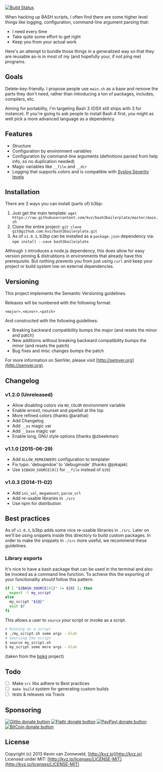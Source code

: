 [![Build Status](https://travis-ci.org/kvz/bash3boilerplate.svg?branch=master)](https://travis-ci.org/kvz/bash3boilerplate)

When hacking up BASH scripts, I often find there are some
higher level things like logging, configuration, command-line argument
parsing that:

 - I need every time
 - Take quite some effort to get right
 - Keep you from your actual work

Here's an attempt to bundle those things in a generalized way so that
they are reusable as-is in most of my (and hopefully your, if not ping
me) programs.

## Goals

Delete-key-friendly. I propose people use `main.sh` as a base and remove the
parts they don't need, rather than introducing a ton of packages, includes, compilers, etc.

Aiming for portability, I'm targeting Bash 3 (OSX still ships
with 3 for instance). If you're going to ask people to install
Bash 4 first, you might as well pick a more advanced language as a
dependency.

## Features

- Structure
- Configuration by environment variables
- Configuration by command-line arguments (definitions parsed from help info,
  so no duplication needed)
- Magic variables like `__file` and `__dir`
- Logging that supports colors and is compatible with [Syslog Severity levels](http://en.wikipedia.org/wiki/Syslog#Severity_levels)

## Installation

There are 3 ways you can install (parts of) b3bp:

1. Just get the main template: `wget https://raw.githubusercontent.com/kvz/bash3boilerplate/master/main.sh`
2. Clone the entire project: `git clone git@github.com:kvz/bash3boilerplate.git`
3. As of `v1.0.3`, b3bp can be installed as a `package.json` dependency via: `npm install --save bash3boilerplate`

Although `3` introduces a node.js dependency, this does allow for easy version pinning & distrubtions in environments that already have this prerequisite. But nothing prevents you from just using `curl` and keep your project or build system low on external dependencies.

## Versioning

This project implements the Semantic Versioning guidelines.

Releases will be numbered with the following format:

`<major>.<minor>.<patch>`

And constructed with the following guidelines:

- Breaking backward compatibility bumps the major (and resets the minor and patch)
- New additions without breaking backward compatibility bumps the minor (and resets the patch)
- Bug fixes and misc changes bumps the patch

For more information on SemVer, please visit [http://semver.org](http://semver.org).

## Changelog

### v1.2.0 (Unreleased)

- Allow disabling colors via `NO_COLOR` environment variable
- Enable errexit, nounset and pipefail at the top
- More refined colors (thanks @arathai)
- Add Changelog
- Add `__os` magic var
- Add `__base` magic var
- Enable long, GNU style options (thanks @zbeekman)

### v1.1.0 (2015-06-29)

- Add `ALLOW_REMAINDERS` configuration to templater
- Fix typo: 'debugmdoe' to 'debugmode' (thanks @jokajak)
- Use `${BASH_SOURCE[0]}` for `__file` instead of `${0}`

### v1.0.3 (2014-11-02)

- Add `ini_val`, `megamount`, `parse_url`
- Add re-usable libraries in `./src`
- Use npm for distribution

## Best practices

As of `v1.0.3`, b3bp adds some nice re-usable libraries in `./src`. Later on we'll be using snippets inside this directory to build custom packages. In order to make the snippets in `./src` more useful, we recommend these guidelines.

### Library exports

It's nice to have a bash package that can be used in the terminal and also be invoked as a command line function. To achieve this the exporting of your functionality *should* follow this pattern:

```bash
if [ "${BASH_SOURCE[0]}" != ${0} ]; then
  export -f my_script
else
  my_script "${@}"
  exit $?
fi
```

This allows a user to `source` your script or invoke as a script.

```bash
# Running as a script
$ ./my_script.sh some args --blah
# Sourcing the script
$ source my_script.sh
$ my_script some more args --blah
```

(taken from the [bpkg](https://raw.githubusercontent.com/bpkg/bpkg/master/README.md) project)

## Todo

- [ ] Make `src` libs adhere to Best practices
- [ ] `make build` system for generating custom builds
- [ ] tests & releases via Travis

## Sponsoring

<!-- badges/ -->
[![Gittip donate button](http://img.shields.io/gittip/kvz.png)](https://www.gittip.com/kvz/ "Sponsor the development of bash3boilerplate via Gittip")
[![Flattr donate button](http://img.shields.io/flattr/donate.png?color=green)](https://flattr.com/submit/auto?user_id=kvz&url=https://github.com/kvz/bash3boilerplate&title=bash3boilerplate&language=&tags=github&category=software "Sponsor the development of bash3boilerplate via Flattr")
[![PayPayl donate button](http://img.shields.io/paypal/donate.png?color=green)](https://www.paypal.com/cgi-bin/webscr?cmd=_donations&business=kevin%40vanzonneveld%2enet&lc=NL&item_name=Open%20source%20donation%20to%20Kevin%20van%20Zonneveld&currency_code=USD&bn=PP-DonationsBF%3abtn_donate_SM%2egif%3aNonHosted "Sponsor the development of bash3boilerplate via Paypal")
[![BitCoin donate button](http://img.shields.io/bitcoin/donate.png?color=green)](https://coinbase.com/checkouts/19BtCjLCboRgTAXiaEvnvkdoRyjd843Dg2 "Sponsor the development of bash3boilerplate via BitCoin")
<!-- /badges -->

## License

Copyright (c) 2013 Kevin van Zonneveld, [http://kvz.io](http://kvz.io)  
Licensed under MIT: [http://kvz.io/licenses/LICENSE-MIT](http://kvz.io/licenses/LICENSE-MIT)
